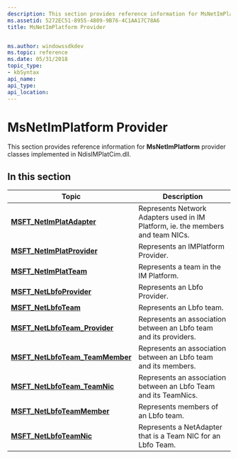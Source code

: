 ```yaml
---
description: This section provides reference information for MsNetImPlatform provider classes implemented in NdisIMPlatCim.dll.
ms.assetid: 5272EC51-8955-4809-9B76-4C1AA17C78A6
title: MsNetImPlatform Provider


ms.author: windowssdkdev
ms.topic: reference
ms.date: 05/31/2018
topic_type: 
- kbSyntax
api_name: 
api_type: 
api_location: 
---
```


# MsNetImPlatform Provider

This section provides reference information for **MsNetImPlatform** provider classes implemented in NdisIMPlatCim.dll.

## In this section



| Topic                                                                           | Description                                                                                |
|---------------------------------------------------------------------------------|--------------------------------------------------------------------------------------------|
| [**MSFT\_NetImPlatAdapter**](msft-netimplatadapter.md)<br/>              | Represents Network Adapters used in IM Platform, ie. the members and team NICs.<br/> |
| [**MSFT\_NetImPlatProvider**](msft-netimplatprovider.md)<br/>            | Represents an IMPlatform Provider.<br/>                                              |
| [**MSFT\_NetImPlatTeam**](msft-netimplatteam.md)<br/>                    | Represents a team in the IM Platform.<br/>                                           |
| [**MSFT\_NetLbfoProvider**](msft-netlbfoprovider.md)<br/>                | Represents an Lbfo Provider.<br/>                                                    |
| [**MSFT\_NetLbfoTeam**](msft-netlbfoteam.md)<br/>                        | Represents an Lbfo team.<br/>                                                        |
| [**MSFT\_NetLbfoTeam\_Provider**](msft-netlbfoteam-provider.md)<br/>     | Represents an association between an Lbfo team and its providers.<br/>               |
| [**MSFT\_NetLbfoTeam\_TeamMember**](msft-netlbfoteam-teammember.md)<br/> | Represents an association between an Lbfo team and its members.<br/>                 |
| [**MSFT\_NetLbfoTeam\_TeamNic**](msft-netlbfoteam-teamnic.md)<br/>       | Represents an association between an Lbfo Team and its TeamNics.<br/>                |
| [**MSFT\_NetLbfoTeamMember**](msft-netlbfoteammember.md)<br/>            | Represents members of an Lbfo team.<br/>                                             |
| [**MSFT\_NetLbfoTeamNic**](msft-netlbfoteamnic.md)<br/>                  | Represents a NetAdapter that is a Team NIC for an Lbfo Team.<br/>                    |



 

 

 




